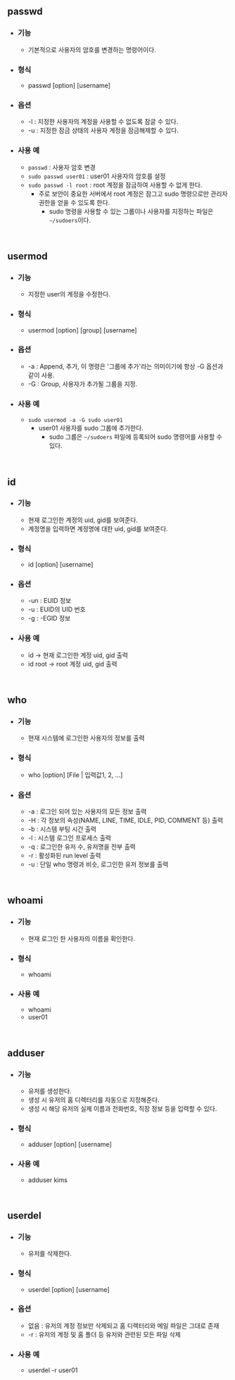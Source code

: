 ## passwd

  - ### 기능
    - 기본적으로 사용자의 암호를 변경하는 명령어이다.
  - ### 형식
    - passwd [option] [username]
  - ### 옵션
    - -l : 지정한 사용자의 계정을 사용할 수 없도록 잠글 수 있다.
    - -u : 지정한 잠금 상태의 사용자 계정을 잠금해제할 수 있다.
  - ### 사용 예
    - `passwd` : 사용자 암호 변경
    - `sudo passwd user01` : user01 사용자의 암호를 설정
    - `sudo passwd -l root` : root 계정을 잠금하여 사용할 수 없게 한다.
      - 주로 보안이 중요한 서버에서 root 계정은 잠그고 sudo 명령으로만 관리자 권한을 얻을 수 있도록 한다.
        - sudo 명령을 사용할 수 있는 그룹이나 사용자를 지정하는 파일은 <br>`~/sudoers`이다. 

<br>

## usermod

  - ### 기능
    - 지정한 user의 계정을 수정한다.
  - ### 형식
    - usermod [option] [group] [username]
  - ### 옵션
    - -a : Append, 추가, 이 명령은 '그룹에 추가'라는 의미이기에 항상 -G 옵션과 같이 사용.
    - -G : Group, 사용자가 추가될 그룹을 지정.
  - ### 사용 예
    - `sudo usermod -a -G sudo user01`
      - user01 사용자를 sudo 그룹에 추가한다. 
        - sudo 그룹은 `~/sudoers` 파일에 등록되어 sudo 명령어를 사용할 수 있다.

<br>

## id

  - ### 기능
    - 현재 로그인한 계정의 uid, gid를 보여준다.
    - 계정명을 입력하면 계정명에 대한 uid, gid를 보여준다. 
  - ### 형식
    - id [option] [username]
  - ### 옵션
    - -un : EUID 정보
    - -u : EUID의 UID 번호
    - -g : -EGID 정보
  - ### 사용 예
    - id -> 현재 로그인한 계정 uid, gid 출력
    - id root -> root 계정 uid, gid 출력
     
<br>

## who

  - ### 기능
    - 현재 시스템에 로그인한 사용자의 정보를 출력
  - ### 형식
    - who [option] [File | 입력값1, 2, ...]
  - ### 옵션
    - -a : 로그인 되어 있는 사용자의 모든 정보 출력
    - -H : 각 정보의 속성(NAME, LINE, TIME, IDLE, PID, COMMENT 등) 출력
    - -b : 시스템 부팅 시간 출력
    - -l : 시스템 로그인 프로세스 출력
    - -q : 로그인한 유저 수, 유저명을 전부 출력
    - -r : 활성화된 run level 출력
    - -u : 단일 who 명령과 비슷, 로그인한 유저 정보를 출력

<br>

## whoami

- ### 기능
  - 현재 로그인 한 사용자의 이름을 확인한다.
- ### 형식
  - whoami
- ### 사용 예
  - whoami
  - user01

<br>

## adduser 

 - ### 기능
   - 유저를 생성한다.
   - 생성 시 유저의 홈 디렉터리를 자동으로 지정해준다.
   - 생성 시 해당 유저의 실제 이름과 전화번호, 직장 정보 등을 입력할 수 있다.
 - ### 형식
   - adduser [option] [username]
 - ### 사용 예
   - adduser kims

<br>

## userdel

  - ### 기능
    - 유저를 삭제한다.
  - ### 형식
    - userdel [option] [username]
  - ### 옵션
    - 없음 : 유저의 계정 정보만 삭제되고 홈 디렉터리와 메일 파일은 그대로 존재
    - -r : 유저의 계정 및 홈 폴더 등 유저와 관련된 모든 파일 삭제
  - ### 사용 예
    - userdel -r user01